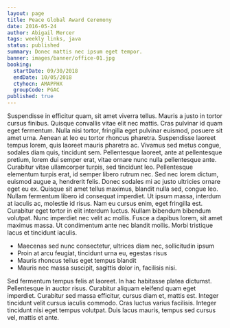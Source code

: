 ```yaml
---
layout: page
title: Peace Global Award Ceremony
date: 2016-05-24
author: Abigail Mercer
tags: weekly links, java
status: published
summary: Donec mattis nec ipsum eget tempor.
banner: images/banner/office-01.jpg
booking:
  startDate: 09/30/2018
  endDate: 10/05/2018
  ctyhocn: AMAPPHX
  groupCode: PGAC
published: true
---
```

Suspendisse in efficitur quam, sit amet viverra tellus. Mauris a justo in tortor cursus finibus. Quisque convallis vitae elit nec mattis. Cras pulvinar id quam eget fermentum. Nulla nisi tortor, fringilla eget pulvinar euismod, posuere sit amet urna. Aenean at leo eu tortor rhoncus pharetra. Suspendisse laoreet tempus lorem, quis laoreet mauris pharetra ac. Vivamus sed metus congue, sodales diam quis, tincidunt sem. Pellentesque laoreet, ante at pellentesque pretium, lorem dui semper erat, vitae ornare nunc nulla pellentesque ante.
Curabitur vitae ullamcorper turpis, sed tincidunt leo. Pellentesque elementum turpis erat, id semper libero rutrum nec. Sed nec lorem dictum, euismod augue a, hendrerit felis. Donec sodales mi ac justo ultricies ornare eget eu ex. Quisque sit amet tellus maximus, blandit nulla sed, congue leo. Nullam fermentum libero id consequat imperdiet. Ut ipsum massa, interdum at iaculis ac, molestie id risus. Nam eu cursus enim, eget fringilla est. Curabitur eget tortor in elit interdum luctus. Nullam bibendum bibendum volutpat. Nunc imperdiet nec velit ac mollis. Fusce a dapibus lorem, sit amet maximus massa. Ut condimentum ante nec blandit mollis. Morbi tristique lacus et tincidunt iaculis.

* Maecenas sed nunc consectetur, ultrices diam nec, sollicitudin ipsum
* Proin at arcu feugiat, tincidunt urna eu, egestas risus
* Mauris rhoncus tellus eget tempus blandit
* Mauris nec massa suscipit, sagittis dolor in, facilisis nisi.

Sed fermentum tempus felis at laoreet. In hac habitasse platea dictumst. Pellentesque in auctor risus. Curabitur aliquam eleifend quam eget imperdiet. Curabitur sed massa efficitur, cursus diam et, mattis est. Integer tincidunt velit cursus iaculis commodo. Cras luctus varius facilisis. Integer tincidunt nisi eget tempus volutpat. Duis lacus mauris, tempus sed cursus vel, mattis et ante.
